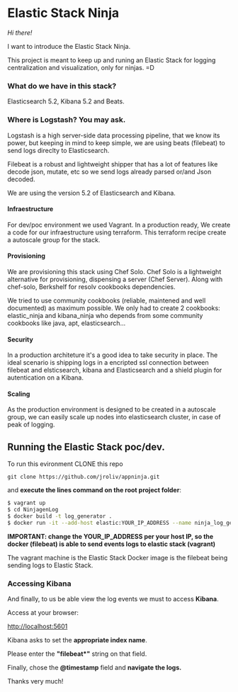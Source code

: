 Elastic Stack Ninja
====================

*Hi there!*

I want to introduce the Elastic Stack Ninja.

This project is meant to keep up and runing an Elastic Stack for logging centralization and visualization, only for ninjas. =D

### What do we have in this stack?

Elasticsearch 5.2, Kibana 5.2 and Beats.


### Where is Logstash? You may ask.

Logstash is a high server-side data processing pipeline, that we know its power, but keeping in mind to keep simple, we are using beats (filebeat) to send logs direclty to Elasticsearch.

Filebeat is a robust and lightweight shipper that has a lot of features like decode json, mutate, etc so we send logs already parsed or/and Json decoded.

We are using the version 5.2 of Elasticsearch and Kibana.

#### Infraestructure ####

For dev/poc environment we used Vagrant. In a production ready, We create a code for our infraestructure using terraform. This terraform recipe create a autoscale group for the stack.

#### Provisioning ####

We are provisioning this stack using Chef Solo. Chef Solo is a lightweight alternative for provisioning, dispensing a server (Chef Server). Along with chef-solo, Berkshelf for resolv cookbooks dependencies.

We tried to use community cookbooks (reliable, maintened and well documented) as maximum possible. We only had to create 2 cookbooks: elastic_ninja and kibana_ninja who depends from some community cookbooks like java, apt, elasticsearch...

#### Security ####

In a production architeture it's a good idea to take security in place. The ideal scenario is shipping logs in a encripted ssl connection between filebeat and elsticsearch, kibana and Elasticsearch and a shield plugin for autentication on a Kibana.

#### Scaling ####

As the production environment is designed to be created in a autoscale group, we can easily scale up nodes into elasticsearch cluster, in case of peak of logging.

## Running the Elastic Stack  poc/dev. ##

To run this evironment CLONE this repo

```
git clone https://github.com/jroliv/appninja.git
```
and **execute the lines command on the root project folder**:

```bash
$ vagrant up
$ cd NinjagenLog
$ docker build -t log_generator .
$ docker run -it --add-host elastic:YOUR_IP_ADDRESS --name ninja_log_gen-v0.1 log_generator
 ```



**IMPORTANT: change the YOUR_IP_ADDRESS per your host IP, so the docker (filebeat) is able to send events logs to elastic stack (vagrant)**

The vagrant machine is the Elastic Stack
Docker image is the filebeat being sending logs to Elastic Stack.

### Accessing Kibana ###

And finally, to us be able view the log events we must to access **Kibana**.

Access at your browser:

[http://localhost:5601](http://localhost:5601)

Kibana asks to set the **appropriate index name**.

Please enter the **"filebeat\*"** string on that field.

Finally, chose the **@timestamp** field and **navigate the logs.**

Thanks very much!
